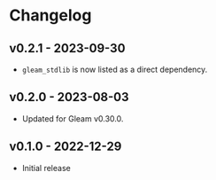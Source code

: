 # Changelog

## v0.2.1 - 2023-09-30

- `gleam_stdlib` is now listed as a direct dependency.

## v0.2.0 - 2023-08-03

- Updated for Gleam v0.30.0.

## v0.1.0 - 2022-12-29

- Initial release
